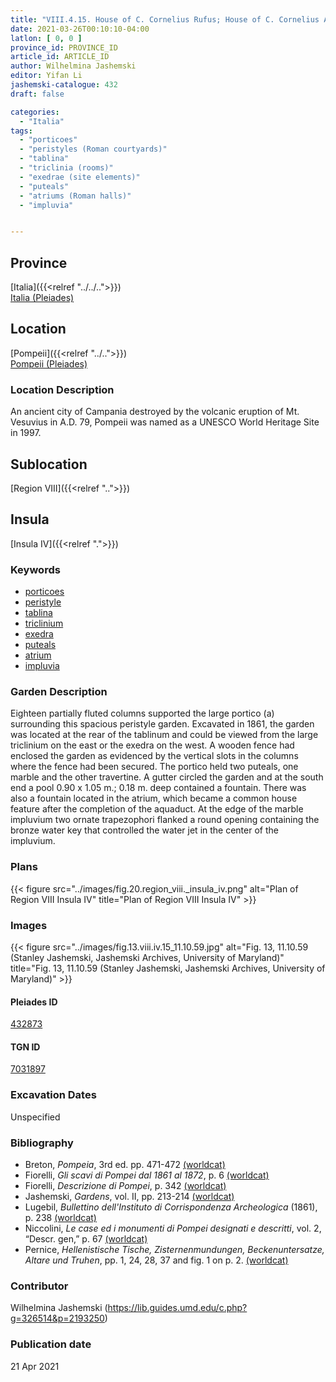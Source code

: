 ```yaml
---
title: "VIII.4.15. House of C. Cornelius Rufus; House of C. Cornelius Adiutor"
date: 2021-03-26T00:10:10-04:00
latlon: [ 0, 0 ]
province_id: PROVINCE_ID
article_id: ARTICLE_ID
author: Wilhelmina Jashemski
editor: Yifan Li
jashemski-catalogue: 432
draft: false

categories:
  - "Italia"
tags:
  - "porticoes"
  - "peristyles (Roman courtyards)"
  - "tablina"
  - "triclinia (rooms)"
  - "exedrae (site elements)"
  - "puteals"
  - "atriums (Roman halls)"
  - "impluvia"


---
```


## Province
[Italia]({{<relref "../../..">}}) \
[Italia (Pleiades)](https://pleiades.stoa.org/places/1052)

## Location
[Pompeii]({{<relref "../..">}}) \
[Pompeii (Pleiades)](https://pleiades.stoa.org/places/433032)

### Location Description
An ancient city of Campania destroyed by the volcanic eruption of Mt. Vesuvius in A.D. 79, Pompeii was named as a UNESCO World Heritage Site in 1997.

## Sublocation
[Region VIII]({{<relref "..">}})

## Insula
[Insula IV]({{<relref ".">}})

### Keywords
 - [porticoes](http://vocab.getty.edu/page/aat/300004145)
 - [peristyle](http://vocab.getty.edu/page/aat/300080971)
 - [tablina](http://vocab.getty.edu/page/aat/300004180)
 - [triclinium](http://vocab.getty.edu/page/aat/300004359)
 - [exedra](http://vocab.getty.edu/page/aat/300004014)
 - [puteals](http://vocab.getty.edu/page/aat/300443458)
 - [atrium](http://vocab.getty.edu/page/aat/300004097)
 - [impluvia](http://vocab.getty.edu/page/aat/300129867)

### Garden Description
Eighteen partially fluted columns supported the large portico (a) surrounding this spacious peristyle garden. Excavated in 1861, the garden was located at the rear of the tablinum and could be viewed from the large triclinium on the east or the exedra on the west. A wooden fence had enclosed the garden as evidenced by the vertical slots in the columns where the fence had been secured. The portico held two puteals, one marble and the other travertine. A gutter circled the garden and at the south end a pool 0.90 x 1.05 m.; 0.18 m. deep contained a fountain.  There was also a fountain located in the atrium, which became a common house feature after the completion of the aquaduct. At the edge of the marble impluvium two ornate trapezophori flanked a round opening containing the bronze water key that controlled the water jet in the center of the impluvium.

### Plans
{{< figure src="../images/fig.20.region_viii._insula_iv.png" alt="Plan of Region VIII Insula IV" title="Plan of Region VIII Insula IV" >}}

### Images
{{< figure src="../images/fig.13.viii.iv.15_11.10.59.jpg" alt="Fig. 13, 11.10.59 (Stanley Jashemski, Jashemski Archives, University of Maryland)" title="Fig. 13, 11.10.59 (Stanley Jashemski, Jashemski Archives, University of Maryland)" >}}

#### Pleiades ID
[432873](https://pleiades.stoa.org/places/538911200)

#### TGN ID
[7031897](http://vocab.getty.edu/page/tgn/2053030)

###  Excavation Dates
Unspecified

### Bibliography
* Breton, *Pompeia*, 3rd ed. pp. 471-472 [(worldcat)](http://www.worldcat.org/oclc/894211341)
* Fiorelli, *Gli scavi di Pompei dal 1861 al 1872*, p. 6 [(worldcat)](http://www.worldcat.org/oclc/65043382)
* Fiorelli, *Descrizione di Pompei*, p. 342 [(worldcat)](http://www.worldcat.org/oclc/252039996)
* Jashemski, *Gardens*, vol. II, pp. 213-214 [(worldcat)](http://www.worldcat.org/oclc/1113367431)
* Lugebil, *Bullettino dell'Instituto di Corrispondenza Archeologica* (1861), p. 238 [(worldcat)](http://www.worldcat.org/oclc/823239162)
* Niccolini, *Le case ed i monumenti di Pompei designati e descritti*, vol. 2, “Descr. gen,” p. 67 [(worldcat)](http://www.worldcat.org/oclc/906755593)
* Pernice, *Hellenistische Tische, Zisternenmundungen, Beckenuntersatze, Altare und Truhen*, pp. 1, 24, 28, 37 and fig. 1 on p. 2. [(worldcat)](http://www.worldcat.org/oclc/680390526)

### Contributor
Wilhelmina Jashemski (https://lib.guides.umd.edu/c.php?g=326514&p=2193250)

### Publication date

21 Apr 2021
